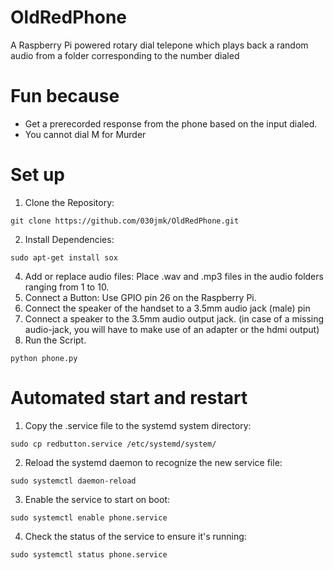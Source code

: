 # OldRedPhone
A Raspberry Pi powered rotary dial telepone which plays back a random audio from a folder corresponding to the number dialed

# Fun because
- Get a prerecorded response from the phone based on the input dialed.
- You cannot dial M for Murder

# Set up
1. Clone the Repository:
```
git clone https://github.com/030jmk/OldRedPhone.git
```
2. Install Dependencies:
```
sudo apt-get install sox
```
4. Add or replace audio files: Place .wav and .mp3 files in the audio folders ranging from 1 to 10.
5. Connect a Button: Use GPIO pin 26 on the Raspberry Pi.
6. Connect the speaker of the handset to a 3.5mm audio jack (male) pin
7. Connect a speaker to the 3.5mm audio output jack. (in case of a missing audio-jack, you will have to make use of an adapter or the hdmi output)
8. Run the Script.
```
python phone.py
```


# Automated start and restart
1. Copy the .service file to the systemd system directory:
```
sudo cp redbutton.service /etc/systemd/system/
```
2. Reload the systemd daemon to recognize the new service file:
```
sudo systemctl daemon-reload
```
3. Enable the service to start on boot:
```
sudo systemctl enable phone.service
```
4. Check the status of the service to ensure it's running:
```
sudo systemctl status phone.service
```

